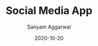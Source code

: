 ---
date: '2020-10-20'
title: Social Media App
tags: [mysql, nodejs, javascript, html]
author: Sanyam Aggarwal
link: https://github.com/i-sanyam/SocialMediaApp
post_type: github
description: A social media application powered by NodeJS and MySQL
tile: true

---
